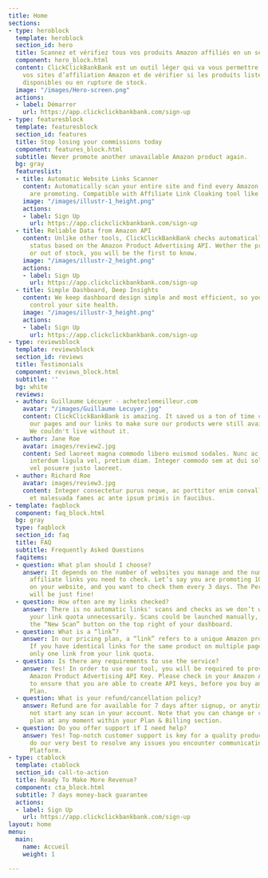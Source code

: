 ```yaml
---
title: Home
sections:
- type: heroblock
  template: heroblock
  section_id: hero
  title: Scannez et vérifiez tous vos produits Amazon affiliés en un seul endroit
  component: hero_block.html
  content: ClickClickBankBank est un outil léger qui va vous permettre de scanner
    vos sites d’affiliation Amazon et de vérifier si les produits listés sont encore
    disponibles ou en rupture de stock.
  image: "/images/Hero-screen.png"
  actions:
  - label: Démarrer
    url: https://app.clickclickbankbank.com/sign-up
- type: featuresblock
  template: featuresblock
  section_id: features
  title: Stop losing your commissions today
  component: features_block.html
  subtitle: Never promote another unavailable Amazon product again.
  bg: gray
  featureslist:
  - title: Automatic Website Links Scanner
    content: Automatically scan your entire site and find every Amazon product you
      are promoting. Compatible with Affiliate Link Cloaking tool like AAWP or EasyAzon.
    image: "/images/illustr-1_height.png"
    actions:
    - label: Sign Up
      url: https://app.clickclickbankbank.com/sign-up
  - title: Reliable Data from Amazon API
    content: Unlike other tools, ClickClickBankBank checks automatically every product
      status based on the Amazon Product Advertising API. Wether the product is unavailable
      or out of stock, you will be the first to know.
    image: "/images/illustr-2_height.png"
    actions:
    - label: Sign Up
      url: https://app.clickclickbankbank.com/sign-up
  - title: Simple Dashboard, Deep Insights
    content: We keep dashboard design simple and most efficient, so you can quickly
      control your site health.
    image: "/images/illustr-3_height.png"
    actions:
    - label: Sign Up
      url: https://app.clickclickbankbank.com/sign-up
- type: reviewsblock
  template: reviewsblock
  section_id: reviews
  title: Testimonials
  component: reviews_block.html
  subtitle: ''
  bg: white
  reviews:
  - author: Guillaume Lécuyer - achetezlemeilleur.com
    avatar: "/images/Guillaume Lecuyer.jpg"
    content: ClickClickBankBank is amazing. It saved us a ton of time checking all
      our pages and our links to make sure our products were still available or relevant.
      We couldn't live without it.
  - author: Jane Roe
    avatar: images/review2.jpg
    content: Sed laoreet magna commodo libero euismod sodales. Nunc ac libero convallis,
      interdum ligula vel, pretium diam. Integer commodo sem at dui sollicitudin,
      vel posuere justo laoreet.
  - author: Richard Roe
    avatar: images/review3.jpg
    content: Integer consectetur purus neque, ac porttitor enim convallis vitae. Interdum
      et malesuada fames ac ante ipsum primis in faucibus.
- template: faqblock
  component: faq_block.html
  bg: gray
  type: faqblock
  section_id: faq
  title: FAQ
  subtitle: Frequently Asked Questions
  faqitems:
  - question: What plan should I choose?
    answer: It depends on the number of websites you manage and the number of Amazon
      affiliate links you need to check. Let’s say you are promoting 100 Amazon products
      on your website, and you want to check them every 3 days. The Personal plan
      will be just fine!
  - question: How often are my links checked?
    answer: There is no automatic links' scans and checks as we don’t want to use
      your link quota unnecessarily. Scans could be launched manually, clicking on
      the “New Scan” button on the top right of your dashboard.
  - question: What is a “link”?
    answer: In our pricing plan, a “link” refers to a unique Amazon product link.
      If you have identical links for the same product on multiple page, we will deduct
      only one link from your link quota.
  - question: Is there any requirements to use the service?
    answer: Yes! In order to use our tool, you will be required to provide your official
      Amazon Product Advertising API Key. Please check in your Amazon Affiliate Account
      to ensure that you are able to create API keys, before you buy any ClickClickBankBank
      Plan.
  - question: What is your refund/cancellation policy?
    answer: Refund are for available for 7 days after signup, or anytime if you did
      not start any scan in your account. Note that you can change or cancel your
      plan at any moment within your Plan & Billing section.
  - question: Do you offer support if I need help?
    answer: Yes! Top-notch customer support is key for a quality product, so we’ll
      do our very best to resolve any issues you encounter communicating via our Support
      Platform.
- type: ctablock
  template: ctablock
  section_id: call-to-action
  title: Ready To Make More Revenue?
  component: cta_block.html
  subtitle: 7 days money-back guarantee
  actions:
  - label: Sign Up
    url: https://app.clickclickbankbank.com/sign-up
layout: home
menu:
  main:
    name: Accueil
    weight: 1

---
```


